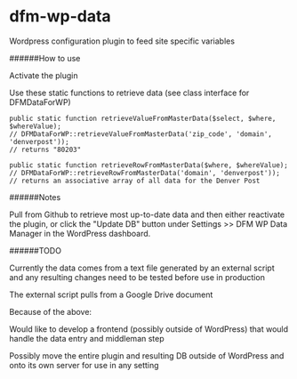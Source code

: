 dfm-wp-data
===========

Wordpress configuration plugin to feed site specific variables

######How to use

Activate the plugin

Use these static functions to retrieve data (see class interface for DFMDataForWP)

	public static function retrieveValueFromMasterData($select, $where, $whereValue);
	// DFMDataForWP::retrieveValueFromMasterData('zip_code', 'domain', 'denverpost'));
	// returns "80203" 

	public static function retrieveRowFromMasterData($where, $whereValue);
	// DFMDataForWP::retrieveRowFromMasterData('domain', 'denverpost'));
	// returns an associative array of all data for the Denver Post

######Notes

Pull from Github to retrieve most up-to-date data and then either reactivate the plugin, or click the "Update DB" button under Settings >> DFM WP Data Manager in the WordPress dashboard.

######TODO

Currently the data comes from a text file generated by an external script and any resulting changes need to be tested before use in production

The external script pulls from a Google Drive document

Because of the above:

Would like to develop a frontend (possibly outside of WordPress) that would handle the data entry and middleman step

Possibly move the entire plugin and resulting DB outside of WordPress and onto its own server for use in any setting
